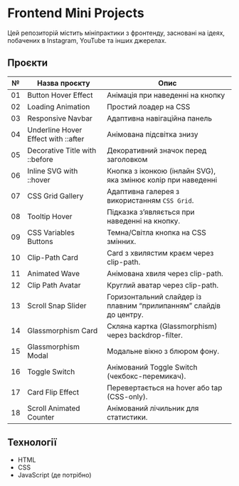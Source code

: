 # Frontend Mini Projects

Цей репозиторій містить мініпрактики з фронтенду, засновані на ідеях, побачених в Instagram, YouTube та інших джерелах.

## Проєкти

| №  | Назва проєкту              | Опис                          |
|----|----------------------------|-------------------------------|
| 01 | Button Hover Effect        | Анімація при наведенні на кнопку |
| 02 | Loading Animation          | Простий лоадер на CSS        |
| 03 | Responsive Navbar          | Адаптивна навігаційна панель |
| 04 | Underline Hover Effect with ::after | Анімована підсвітка знизу    |
| 05 | Decorative Title with ::before | Декоративний значок перед заголовком |
| 06 | Inline SVG with ::hover | Кнопка з іконкою (інлайн SVG), яка змінює колір при наведенні |
| 07 | CSS Grid Gallery | Адаптивна галерея з використанням `CSS Grid`. |
| 08 | Tooltip Hover | Підказка з’являється при наведенні на кнопку. |
| 09 | CSS Variables Buttons | Темна/Світла кнопка на CSS змінних. |
| 10 | Clip-Path Card | Card з хвилястим краєм через clip-path. |
| 11 | Animated Wave | Анімована хвиля через clip-path. |
| 12 | Clip Path Avatar | Круглий аватар через clip-path. |
| 13 | Scroll Snap Slider | Горизонтальний слайдер із плавним “прилипанням” слайдів до центру. |
| 14 | Glassmorphism Card | Скляна картка (Glassmorphism) через backdrop-filter. |
| 15 | Glassmorphism Modal | Модальне вікно з блюром фону. |
| 16 | Toggle Switch | Анімований Toggle Switch (чекбокс-перемикач). |
| 17 | Card Flip Effect | Перевертається на hover або tap (CSS-only). |
| 18 | Scroll Animated Counter | Анімований лічильник для статистики. |

## Технології
- HTML
- CSS
- JavaScript (де потрібно)
